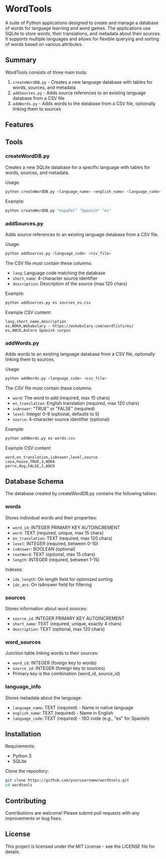 # WordTools

A suite of Python applications designed to create and manage a database of words for language learning and word games. The applications use SQLite to store words, their translations, and metadata about their sources. It supports multiple languages and allows for flexible querying and sorting of words based on various attributes.

## Summary

WordTools consists of three main tools:

1. `createWordDB.py` - Creates a new language database with tables for words, sources, and metadata
2. `addSources.py` - Adds source references to an existing language database from a CSV file
3. `addWords.py` - Adds words to the database from a CSV file, optionally linking them to sources

## Features

## Tools

### createWordDB.py

Creates a new SQLite database for a specific language with tables for words, sources, and metadata.

Usage:

```bash
python createWordDB.py <language_name> <english_name> <language_code>
```

Example:

```bash
python createWordDB.py "español" "Spanish" "es"
```

### addSources.py

Adds source references to an existing language database from a CSV file.

Usage:

```bash
python addSources.py <language_code> <csv_file>
```

The CSV file must contain these columns:

- `lang`: Language code matching the database
- `short_name`: 4-character source identifier
- `description`: Description of the source (max 120 chars)

Example:

```bash
python addSources.py es sources_es.csv
```

Example CSV content:

```csv
lang,short_name,description
es,WOKA,Wokabulary - https://wokabulary.com/wordlists/es/
es,ANCO,AnCora Spanish corpus
```

### addWords.py

Adds words to an existing language database from a CSV file, optionally linking them to sources.

Usage:

```bash
python addWords.py <language_code> <csv_file>
```

The CSV file must contain these columns:

- `word`: The word to add (required, max 15 chars)
- `en_translation`: English translation (required, max 120 chars)
- `isAnswer`: "TRUE" or "FALSE" (required)
- `level`: Integer 0-9 (optional, defaults to 5)
- `source`: 4-character source identifier (optional)

Example:

```bash
python addWords.py es words.csv
```

Example CSV content:

```csv
word,en_translation,isAnswer,level,source
casa,house,TRUE,3,WOKA
perro,dog,FALSE,2,ANCO
```

## Database Schema

The database created by createWordDB.py contains the following tables:

### words

Stores individual words and their properties:

- `word_id`: INTEGER PRIMARY KEY AUTOINCREMENT
- `word`: TEXT (required, unique, max 15 chars)
- `en_translation`: TEXT (required, max 120 chars)
- `level`: INTEGER (required, between 0-10)
- `isAnswer`: BOOLEAN (optional)
- `rootWord`: TEXT (optional, max 15 chars)
- `length`: INTEGER (required, between 1-15)

Indexes:

- `idx_length`: On length field for optimized sorting
- `idx_ans`: On isAnswer field for filtering

### sources

Stores information about word sources:

- `source_id`: INTEGER PRIMARY KEY AUTOINCREMENT
- `short_name`: TEXT (required, unique, exactly 4 chars)
- `description`: TEXT (optional, max 120 chars)

### word_sources

Junction table linking words to their sources:

- `word_id`: INTEGER (foreign key to words)
- `source_id`: INTEGER (foreign key to sources)
- Primary key is the combination (word_id, source_id)

### language_info

Stores metadata about the language:

- `language_name`: TEXT (required) - Name in native language
- `english_name`: TEXT (required) - Name in English
- `language_code`: TEXT (required) - ISO code (e.g., "es" for Spanish)

## Installation

Requirements:

- Python 3
- SQLite

Clone the repository:

```bash
git clone https://github.com/yourusername/wordtools.git
cd wordtools
```

## Contributing

Contributions are welcome! Please submit pull requests with any improvements or bug fixes.

## License

This project is licensed under the MIT License - see the LICENSE file for details.
